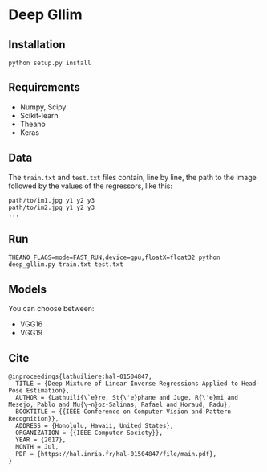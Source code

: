 # Deep Gllim

## Installation
`python setup.py install`

## Requirements
- Numpy, Scipy
- Scikit-learn
- Theano
- Keras

## Data
The `train.txt` and `test.txt` files contain, line by line, the path to the image followed by the values of the regressors, like this:
```
path/to/im1.jpg y1 y2 y3
path/to/im2.jpg y1 y2 y3
...
```

## Run
`THEANO_FLAGS=mode=FAST_RUN,device=gpu,floatX=float32 python deep_gllim.py train.txt test.txt`

## Models
You can choose between:
- VGG16
- VGG19

## Cite

```
@inproceedings{lathuiliere:hal-01504847,
  TITLE = {Deep Mixture of Linear Inverse Regressions Applied to Head-Pose Estimation},
  AUTHOR = {Lathuili{\`e}re, St{\'e}phane and Juge, R{\'e}mi and Mesejo, Pablo and Mu{\~n}oz-Salinas, Rafael and Horaud, Radu},
  BOOKTITLE = {{IEEE Conference on Computer Vision and Pattern Recognition}},
  ADDRESS = {Honolulu, Hawaii, United States},
  ORGANIZATION = {{IEEE Computer Society}},
  YEAR = {2017},
  MONTH = Jul,
  PDF = {https://hal.inria.fr/hal-01504847/file/main.pdf},
}
```